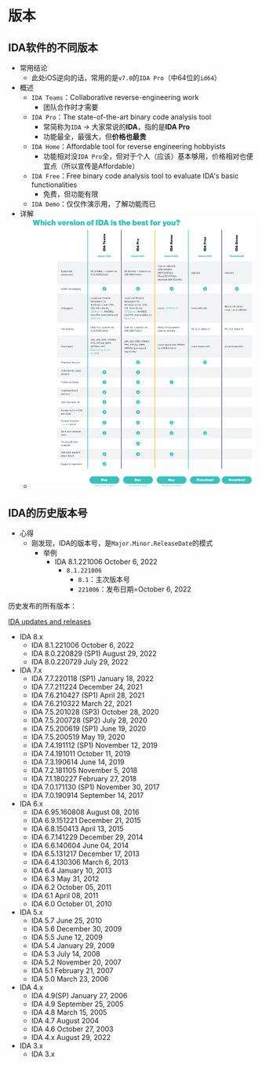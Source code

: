 # 版本

## IDA软件的不同版本

* 常用结论
  * 此处iOS逆向的话，常用的是`v7.0`的`IDA Pro`（中64位的`id64`）
* 概述
  * `IDA Teams`：Collaborative reverse-engineering work
    * 团队合作时才需要
  * `IDA Pro`：The state-of-the-art binary code analysis tool
    * 常简称为`IDA` -> 大家常说的**IDA**，指的是**IDA Pro**
    * 功能最全，最强大，但**价格也最贵**
  * `IDA Home`：Affordable tool for reverse engineering hobbyists
    * 功能相对没`IDA Pro`全，但对于个人（应该）基本够用，价格相对也便宜点（所以宣传是Affordable）
  * `IDA Free`：Free binary code analysis tool to evaluate IDA's basic functionalities
    * 免费，但功能有限
  * `IDA Demo`：仅仅作演示用，了解功能而已
* 详解
  * ![ida_version_choose](../assets/img/ida_version_choose.png)

## IDA的历史版本号

* 心得
  * 刚发现，IDA的版本号，是`Major.Minor.ReleaseDate`的模式
    * 举例
      * IDA 8.1.221006 October 6, 2022
        * `8.1.221006`
          * `8.1`：主次版本号
          * `221006`：发布日期=October 6, 2022

历史发布的所有版本：

[IDA updates and releases](https://hex-rays.com/products/ida/news/)

* IDA 8.x
  * IDA 8.1.221006 October 6, 2022
  * IDA 8.0.220829 (SP1) August 29, 2022
  * IDA 8.0.220729 July 29, 2022
* IDA 7.x
  * IDA 7.7.220118 (SP1) January 18, 2022
  * IDA 7.7.211224 December 24, 2021
  * IDA 7.6.210427 (SP1) April 28, 2021
  * IDA 7.6.210322 March 22, 2021
  * IDA 7.5.201028 (SP3) October 28, 2020
  * IDA 7.5.200728 (SP2) July 28, 2020
  * IDA 7.5.200619 (SP1) June 19, 2020
  * IDA 7.5.200519 May 19, 2020
  * IDA 7.4.191112 (SP1) November 12, 2019
  * IDA 7.4.191011 October 11, 2019
  * IDA 7.3.190614 June 14, 2019
  * IDA 7.2.181105 November 5, 2018
  * IDA 7.1.180227 February 27, 2018
  * IDA 7.0.171130 (SP1) November 30, 2017
  * IDA 7.0.190914 September 14, 2017
* IDA 6.x
  * IDA 6.95.160808 August 08, 2016
  * IDA 6.9.151221 December 21, 2015
  * IDA 6.8.150413 April 13, 2015
  * IDA 6.7.141229 December 29, 2014
  * IDA 6.6.140604 June 04, 2014
  * IDA 6.5.131217 December 17, 2013
  * IDA 6.4.130306 March 6, 2013
  * IDA 6.4 January 10, 2013
  * IDA 6.3 May 31, 2012
  * IDA 6.2 October 05, 2011
  * IDA 6.1 April 08, 2011
  * IDA 6.0 October 01, 2010
* IDA 5.x
  * IDA 5.7 June 25, 2010
  * IDA 5.6 December 30, 2009
  * IDA 5.5 June 12, 2009
  * IDA 5.4 January 29, 2009
  * IDA 5.3 July 14, 2008
  * IDA 5.2 November 20, 2007
  * IDA 5.1 February 21, 2007
  * IDA 5.0 March 23, 2006
* IDA 4.x
  * IDA 4.9(SP) January 27, 2006
  * IDA 4.9 September 25, 2005
  * IDA 4.8 March 15, 2005
  * IDA 4.7 August 2004
  * IDA 4.6 October 27, 2003
  * IDA 4.x August 29, 2022
* IDA 3.x
  * IDA 3.x
